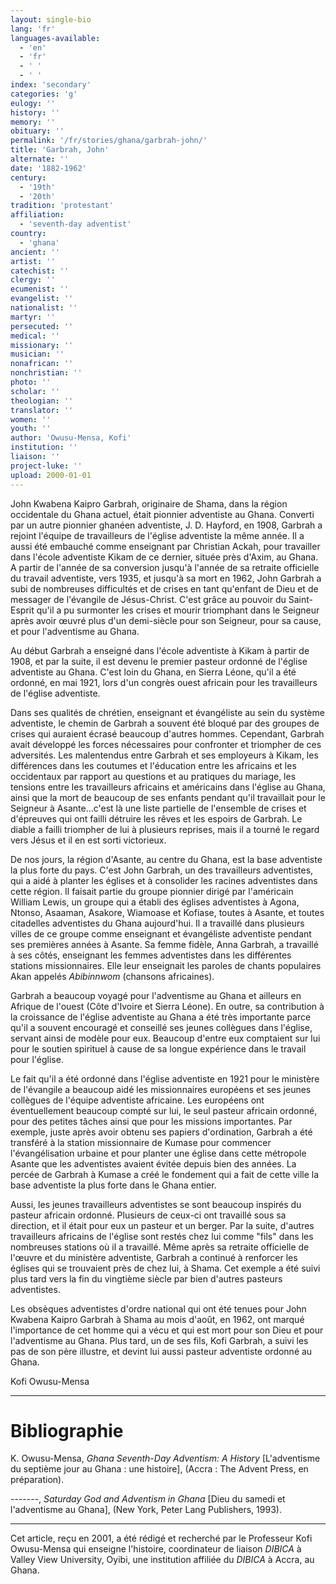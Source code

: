 ```yaml
---
layout: single-bio
lang: 'fr'
languages-available:
  - 'en'
  - 'fr'
  - ' '
  - ' '
index: 'secondary'
categories: 'g'
eulogy: ''
history: ''
memory: ''
obituary: ''
permalink: '/fr/stories/ghana/garbrah-john/'
title: 'Garbrah, John'
alternate: ''
date: '1882-1962'
century:
  - '19th'
  - '20th'
tradition: 'protestant'
affiliation:
  - 'seventh-day adventist'
country:
  - 'ghana'
ancient: ''
artist: ''
catechist: ''
clergy: ''
ecumenist: ''
evangelist: ''
nationalist: ''
martyr: ''
persecuted: ''
medical: ''
missionary: ''
musician: ''
nonafrican: ''
nonchristian: ''
photo: ''
scholar: ''
theologian: ''
translator: ''
women: ''
youth: ''
author: 'Owusu-Mensa, Kofi'
institution: ''
liaison: ''
project-luke: ''
upload: 2000-01-01
---
```



John Kwabena Kaipro Garbrah, originaire de Shama, dans la région occidentale du Ghana actuel, était pionnier adventiste au Ghana. Converti par un autre pionnier ghanéen adventiste, J. D. Hayford, en 1908, Garbrah a rejoint l'équipe de travailleurs de l'église adventiste la même année. Il a aussi été embauché comme enseignant par Christian Ackah, pour travailler dans l'école adventiste Kikam de ce dernier, située près d'Axim, au Ghana. A partir de l'année de sa conversion jusqu'à l'année de sa retraite officielle du travail adventiste, vers 1935, et jusqu'à sa mort en 1962, John Garbrah a subi de nombreuses difficultés et de crises en tant qu'enfant de Dieu et de messager de l'évangile de Jésus-Christ. C'est grâce au pouvoir du Saint-Esprit qu'il a pu surmonter les crises et mourir triomphant dans le Seigneur après avoir œuvré plus d'un demi-siècle pour son Seigneur, pour sa cause, et pour l'adventisme au Ghana.

Au début Garbrah a enseigné dans l'école adventiste à Kikam à partir de 1908, et par la suite, il est devenu le premier pasteur ordonné de l'église adventiste au Ghana. C'est loin du Ghana, en Sierra Léone, qu'il a été ordonné, en mai 1921, lors d'un congrès ouest africain pour les travailleurs de l'église adventiste.

Dans ses qualités de chrétien, enseignant et évangéliste au sein du système adventiste, le chemin de Garbrah a souvent été bloqué par des groupes de crises qui auraient écrasé beaucoup d'autres hommes. Cependant, Garbrah avait développé les forces nécessaires pour confronter et triompher de ces adversités. Les malentendus entre Garbrah et ses employeurs à Kikam, les différences dans les coutumes et l'éducation entre les africains et les occidentaux par rapport au questions et au pratiques du mariage, les tensions entre les travailleurs africains et américains dans l'église au Ghana, ainsi que la mort de beaucoup de ses enfants pendant qu'il travaillait pour le Seigneur à Asante…c'est là une liste partielle de l'ensemble de crises et d'épreuves qui ont failli détruire les rêves et les espoirs de Garbrah. Le diable a failli triompher de lui à plusieurs reprises, mais il a tourné le regard vers Jésus et il en est sorti victorieux.

De nos jours, la région d'Asante, au centre du Ghana, est la base adventiste la plus forte du pays. C'est John Garbrah, un des travailleurs adventistes, qui a aidé à planter les églises et à consolider les racines adventistes dans cette région. Il faisait partie du groupe pionnier dirigé par l'américain William Lewis, un groupe qui a établi des églises adventistes à Agona, Ntonso, Asaaman, Asakore, Wiamoase et Kofiase, toutes à Asante, et toutes citadelles adventistes du Ghana aujourd'hui. Il a travaillé dans plusieurs villes de ce groupe comme enseignant et évangéliste adventiste pendant ses premières années à Asante. Sa femme fidèle, Anna Garbrah, a travaillé à ses côtés, enseignant les femmes adventistes dans les différentes stations missionnaires. Elle leur enseignait les paroles de chants populaires Akan appelés *Abibinnwom* (chansons africaines).

Garbrah a beaucoup voyagé pour l'adventisme au Ghana et ailleurs en Afrique de l'ouest (Côte d'Ivoire et Sierra Léone). En outre, sa contribution à la croissance de l'église adventiste au Ghana a été très importante parce qu'il a souvent encouragé et conseillé ses jeunes collègues dans l'église, servant ainsi de modèle pour eux. Beaucoup d'entre eux comptaient sur lui pour le soutien spirituel à cause de sa longue expérience dans le travail pour l'église.

Le fait qu'il a été ordonné dans l'église adventiste en 1921 pour le ministère de l'évangile a beaucoup aidé les missionnaires européens et ses jeunes collègues de l'équipe adventiste africaine. Les européens ont éventuellement beaucoup compté sur lui, le seul pasteur africain ordonné, pour des petites tâches ainsi que pour les missions importantes. Par exemple, juste après avoir obtenu ses papiers d'ordination, Garbrah a été transféré à la station missionnaire de Kumase pour commencer l'évangélisation urbaine et pour planter une église dans cette métropole Asante que les adventistes avaient évitée depuis bien des années. La percée de Garbrah à Kumase a créé le fondement qui a fait de cette ville la base adventiste la plus forte dans le Ghana entier.

Aussi, les jeunes travailleurs adventistes se sont beaucoup inspirés du pasteur africain ordonné. Plusieurs de ceux-ci ont travaillé sous sa direction, et il était pour eux un pasteur et un berger. Par la suite, d'autres travailleurs africains de l'église sont restés chez lui comme "fils" dans les nombreuses stations où il a travaillé. Même après sa retraite officielle de l'œuvre et du ministère adventiste, Garbrah a continué à renforcer les églises qui se trouvaient près de chez lui, à Shama. Cet exemple a été suivi plus tard vers la fin du vingtième siècle par bien d'autres pasteurs adventistes.

Les obsèques adventistes d'ordre national qui ont été tenues pour John Kwabena Kaipro Garbrah à Shama au mois d'août, en 1962, ont marqué l'importance de cet homme qui a vécu et qui est mort pour son Dieu et pour l'adventisme au Ghana. Plus tard, un de ses fils, Kofi Garbrah, a suivi les pas de son père illustre, et devint lui aussi pasteur adventiste ordonné au Ghana.

Kofi Owusu-Mensa

---

# Bibliographie

K. Owusu-Mensa, *Ghana Seventh-Day Adventism: A History* [L'adventisme du septième jour au Ghana : une histoire], (Accra : The Advent Press, en préparation).

-------, *Saturday God and Adventism in Ghana* [Dieu du samedi et l'adventisme au Ghana], (New York, Peter Lang Publishers, 1993).

---

Cet article, reçu en 2001, a été rédigé et recherché par le Professeur Kofi Owusu-Mensa qui enseigne l'histoire, coordinateur de liaison *DIBICA* à Valley View University, Oyibi, une institution affiliée du *DIBICA* à Accra, au Ghana.